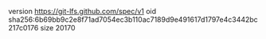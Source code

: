 version https://git-lfs.github.com/spec/v1
oid sha256:6b69bb9c2e8f71ad7054ec3b110ac7189d9e491617d1797e4c3442bc217c0176
size 20170
